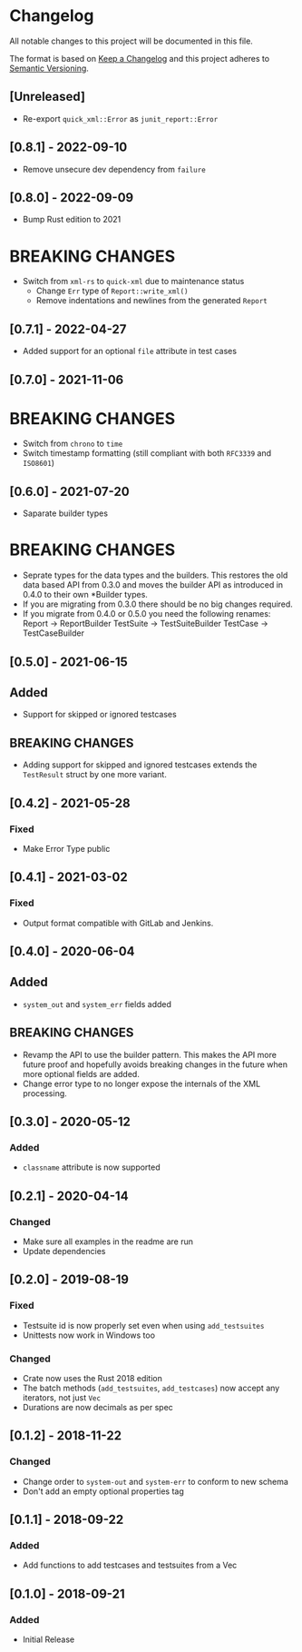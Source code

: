 # Changelog
All notable changes to this project will be documented in this file.

The format is based on [Keep a Changelog](http://keepachangelog.com/en/1.0.0/)
and this project adheres to [Semantic Versioning](http://semver.org/spec/v2.0.0.html).

## [Unreleased]

- Re-export `quick_xml::Error` as `junit_report::Error`

## [0.8.1] - 2022-09-10

- Remove unsecure dev dependency from `failure`

## [0.8.0] - 2022-09-09

- Bump Rust edition to 2021
# BREAKING CHANGES
- Switch from `xml-rs` to `quick-xml` due to maintenance status
  - Change `Err` type of `Report::write_xml()`
  - Remove indentations and newlines from the generated `Report`

## [0.7.1] - 2022-04-27

- Added support for an optional `file` attribute in test cases

## [0.7.0] - 2021-11-06
# BREAKING CHANGES
- Switch from `chrono` to `time`
- Switch timestamp formatting (still compliant with both `RFC3339` and `ISO8601`)

## [0.6.0] - 2021-07-20

- Saparate builder types
# BREAKING CHANGES
- Seprate types for the data types and the builders. This restores the old data based API from 0.3.0 and moves
the builder API as introduced in 0.4.0 to their own *Builder types.
- If you are migrating from 0.3.0 there should be no big changes required.
- If you migrate from 0.4.0 or 0.5.0 you need the following renames:
  Report -> ReportBuilder
  TestSuite -> TestSuiteBuilder
  TestCase -> TestCaseBuilder


## [0.5.0] - 2021-06-15

## Added
- Support for skipped or ignored testcases
## BREAKING CHANGES
- Adding support for skipped and ignored testcases extends the `TestResult` struct by one more variant.

## [0.4.2] - 2021-05-28

### Fixed

- Make Error Type public

## [0.4.1] - 2021-03-02

### Fixed

- Output format compatible with GitLab and Jenkins.

## [0.4.0] - 2020-06-04

## Added
- `system_out` and `system_err` fields added

## BREAKING CHANGES
- Revamp the API to use the builder pattern. This makes the API more future proof and hopefully avoids breaking changes in the future when more optional fields are added.
- Change error type to no longer expose the internals of the XML processing.

## [0.3.0] - 2020-05-12

### Added
- `classname` attribute is now supported

## [0.2.1] - 2020-04-14
### Changed
- Make sure all examples in the readme are run
- Update dependencies

## [0.2.0] - 2019-08-19
### Fixed
- Testsuite id is now properly set even when using `add_testsuites`
- Unittests now work in Windows too

### Changed
- Crate now uses the Rust 2018 edition
- The batch methods (`add_testsuites`, `add_testcases`) now accept any iterators, not just `Vec`
- Durations are now decimals as per spec

## [0.1.2] - 2018-11-22
### Changed
- Change order to `system-out` and `system-err` to conform to new schema
- Don't add an empty optional properties tag

## [0.1.1] - 2018-09-22
### Added
- Add functions to add testcases and testsuites from a Vec

## [0.1.0] - 2018-09-21
### Added
- Initial Release
